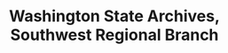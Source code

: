 ---
layout: repo
title: "Washington State Archives, Southwest Regional Branch"
id: 25220
permalink: repos/25220/
---